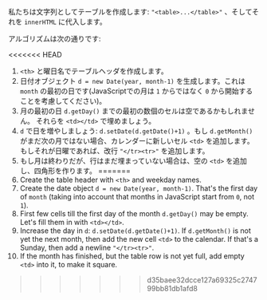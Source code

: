 私たちは文字列としてテーブルを作成します: `"<table>...</table>"` 、そしてそれを `innerHTML` に代入します。

アルゴリズムは次の通りです:

<<<<<<< HEAD
1. `<th>` と曜日名でテーブルヘッダを作成します。
2. 日付オブジェクト `d = new Date(year, month-1)` を生成します。これは `month` の最初の日です(JavaScriptでの月は `1` からではなく `0` から開始することを考慮してください)。
3. 月の最初の日 `d.getDay()` までの最初の数個のセルは空であるかもしれません。 それらを `<td></td>` で埋めましょう。
4. `d` で日を増やしましょう: `d.setDate(d.getDate()+1)` 。もし `d.getMonth()` がまだ次の月ではない場合、カレンダーに新しいセル `<td>` を追加します。もしそれが日曜であれば、改行 <code>"&lt;/tr&gt;&lt;tr&gt;"</code> を追加します。
5. もし月は終わりだが、行はまだ埋まっていない場合は、空の `<td>` を追加し、四角形を作ります。
=======
1. Create the table header with `<th>` and weekday names.
2. Create the date object `d = new Date(year, month-1)`. That's the first day of `month` (taking into account that months in JavaScript start from `0`, not `1`).
3. First few cells till the first day of the month `d.getDay()` may be empty. Let's fill them in with `<td></td>`.
4. Increase the day in `d`: `d.setDate(d.getDate()+1)`. If `d.getMonth()` is not yet the next month, then add the new cell `<td>` to the calendar. If that's a Sunday, then add a newline <code>"&lt;/tr&gt;&lt;tr&gt;"</code>.
5. If the month has finished, but the table row is not yet full, add empty `<td>` into it, to make it square.
>>>>>>> d35baee32dcce127a69325c274799bb81db1afd8
